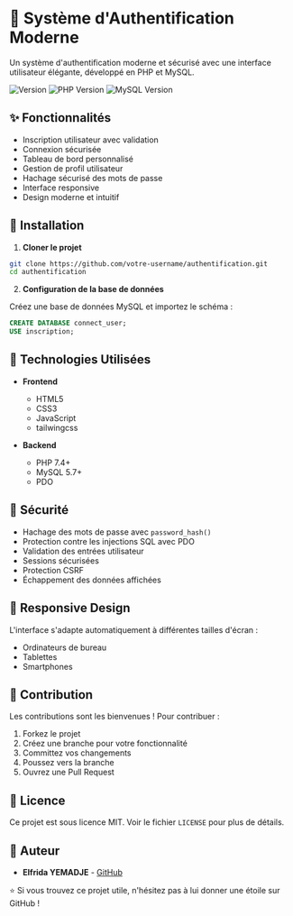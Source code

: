 # 🔐 Système d'Authentification Moderne

Un système d'authentification moderne et sécurisé avec une interface utilisateur élégante, développé en PHP et MySQL.

![Version](https://img.shields.io/badge/version-1.0.0-blue.svg)
![PHP Version](https://img.shields.io/badge/PHP-7.4+-green.svg)
![MySQL Version](https://img.shields.io/badge/MySQL-5.7+-orange.svg)

## ✨ Fonctionnalités

- Inscription utilisateur avec validation
- Connexion sécurisée
- Tableau de bord personnalisé
- Gestion de profil utilisateur
- Hachage sécurisé des mots de passe
- Interface responsive
- Design moderne et intuitif

## 🚀 Installation

1. **Cloner le projet**
```bash
git clone https://github.com/votre-username/authentification.git
cd authentification
```

2. **Configuration de la base de données**

Créez une base de données MySQL et importez le schéma :
```sql
CREATE DATABASE connect_user;
USE inscription;
```


## 🔧 Technologies Utilisées

- **Frontend**
  - HTML5
  - CSS3
  - JavaScript
  - tailwingcss

- **Backend**
  - PHP 7.4+
  - MySQL 5.7+
  - PDO

## 🔐 Sécurité

- Hachage des mots de passe avec `password_hash()`
- Protection contre les injections SQL avec PDO
- Validation des entrées utilisateur
- Sessions sécurisées
- Protection CSRF
- Échappement des données affichées

## 📱 Responsive Design

L'interface s'adapte automatiquement à différentes tailles d'écran :
- Ordinateurs de bureau
- Tablettes
- Smartphones



## 🤝 Contribution

Les contributions sont les bienvenues ! Pour contribuer :

1. Forkez le projet
2. Créez une branche pour votre fonctionnalité
3. Committez vos changements
4. Poussez vers la branche
5. Ouvrez une Pull Request

## 📄 Licence

Ce projet est sous licence MIT. Voir le fichier `LICENSE` pour plus de détails.

## 👥 Auteur

- **Elfrida YEMADJE** - [GitHub](https://github.com/fri25)



⭐️ Si vous trouvez ce projet utile, n'hésitez pas à lui donner une étoile sur GitHub !